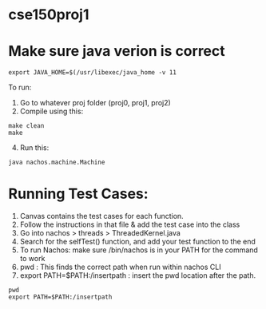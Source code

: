 # cse150proj1

# Make sure java verion is correct
```
export JAVA_HOME=$(/usr/libexec/java_home -v 11
```

To run:
1. Go to whatever proj folder (proj0, proj1, proj2)
2. Compile using this:
```
make clean
make
```
4. Run this:
```
java nachos.machine.Machine
```

# Running Test Cases: 
1. Canvas contains the test cases for each function. 
2. Follow the instructions in that file & add the test case into the class
3. Go into nachos > threads > ThreadedKernel.java
4. Search for the selfTest() function, and add your test function to the end
5. To run Nachos: make sure /bin/nachos is in your PATH for the command to work
6. pwd : This finds the correct path when run within nachos CLI
7. export PATH=$PATH:/insertpath : insert the pwd location after the path.
```
pwd     
export PATH=$PATH:/insertpath      
```



